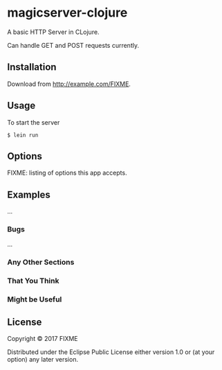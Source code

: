 # magicserver-clojure

A basic HTTP Server in CLojure.

Can handle GET and POST requests currently.

## Installation

Download from http://example.com/FIXME.

## Usage

To start the server

    $ lein run 

## Options

FIXME: listing of options this app accepts.

## Examples

...

### Bugs

...

### Any Other Sections
### That You Think
### Might be Useful

## License

Copyright © 2017 FIXME

Distributed under the Eclipse Public License either version 1.0 or (at
your option) any later version.
